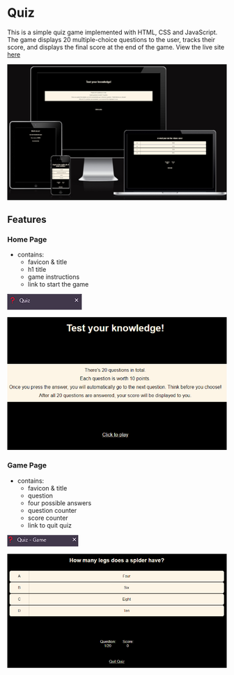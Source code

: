 # Quiz

This is a simple quiz game implemented with HTML, CSS and JavaScript. The game displays 20 multiple-choice questions to the user, tracks their score, and displays the final score at the end of the game. View the live site [here](https://0-ana.github.io/quiz/)

![Responsiveness](docs/project-images/responsiveness.png)

## Features

### Home Page

- contains:
  - favicon & title
  - h1 title
  - game instructions 
  - link to start the game

![Responsiveness](docs/project-images/favicon-index.png)

![Responsiveness](docs/project-images/index-html.png)

### Game Page

- contains:
  - favicon & title
  - question
  - four possible answers 
  - question counter
  - score counter
  - link to quit quiz

![Responsiveness](docs/project-images/favicon-game.png)

![Responsiveness](docs/project-images/game-html.png)